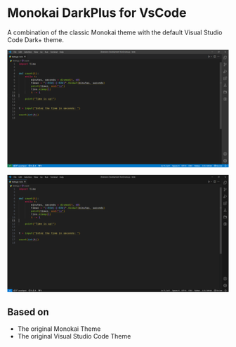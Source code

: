 # Monokai DarkPlus for VsCode

A combination of the classic Monokai theme with the default Visual Studio Code Dark+ theme.

![image](./images/Monokai_DarkPlus.png.png)

![image](./images/Monokai_DarkPlus_Modern.png.png)

## Based on

- The original Monokai Theme
- The original Visual Studio Code Theme
